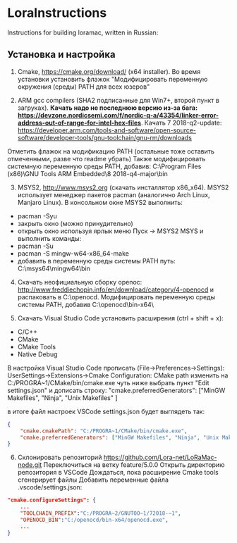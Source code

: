 # LoraInstructions
Instructions for building loramac, written in Russian:
## Установка и настройка
1. Cmake, https://cmake.org/download/ (x64 installer). Во время установки установить флажок "Модифицировать переменную окружения (среды) PATH для всех юзеров"

2. ARM gcc compilers (SHA2 подписанные для Win7+, второй пункт в загруках). **Качать надо не последнюю версию из-за бага: https://devzone.nordicsemi.com/f/nordic-q-a/43354/linker-error-address-out-of-range-for-intel-hex-files**. Качать 7 2018-q2-update: https://developer.arm.com/tools-and-software/open-source-software/developer-tools/gnu-toolchain/gnu-rm/downloads
    
Отметить флажок на модификацию PATH (остальные тоже оставить отмеченными, разве что readme убрать)
Также модифицировать системную переменную среды PATH, добавив: C:\Program Files (x86)\GNU Tools ARM Embedded\8 2018-q4-major\bin
    
3. MSYS2, http://www.msys2.org (скачать инсталлятор x86_x64). MSYS2 использует менеджер пакетов pacman (аналогично Arch Linux, Manjaro Linux). В консольном окне MSYS2 выполнить:
  * pacman -Syu
  * закрыть окно (можно принудительно)
  * открыть окно используя ярлык меню Пуск -> MSYS2 MSYS и выполнить команды:
  * pacman -Su
  * pacman -S mingw-w64-x86_64-make
  * добавить в переменную среды системы PATH путь: C:\msys64\mingw64\bin

4. Скачать неофициальную сборку openoc: http://www.freddiechopin.info/en/download/category/4-openocd и распаковать в C:\openocd\. Модифицировать переменную среды системы PATH, добавив C:\openocd\bin-x64\
    
5.  Скачать Visual Studio Code
установить расширения (ctrl + shift + x):
  * C/C++
  * CMake
  * CMake Tools
  * Native Debug

В настройка Visual Studio Code прописать (File->Preferences->Settings): 
UserSettings->Extensions->Cmake Configuration:
CMake path изменить на C:/PROGRA~1/CMake/bin/cmake.exe
чуть ниже выбрать пункт "Edit settings.json" и дописать строку: 
"cmake.preferredGenerators": ["MinGW Makefiles", "Ninja", "Unix Makefiles" ]
        
в итоге файл настроек VSCode settings.json будет выглядеть так: 
```json
{
    "cmake.cmakePath": "C:/PROGRA~1/CMake/bin/cmake.exe",
    "cmake.preferredGenerators": ["MinGW Makefiles", "Ninja", "Unix Makefiles" ]
}
```

6. Склонировать репозиторий https://github.com/Lora-net/LoRaMac-node.git
Переключиться на ветку feature/5.0.0
Открыть директорию репозитория в VSCode
Дождаться, пока расширение Cmake tools сгенерирует файлы
Добавить переменные файла .vscode/settings.json:
```json
"cmake.configureSettings": {
    ...
    "TOOLCHAIN_PREFIX":"C:/PROGRA~2/GNUTOO~1/72018-~1",
    "OPENOCD_BIN":"C:/openocd/bin-x64/openocd.exe",
    ...
}
```
